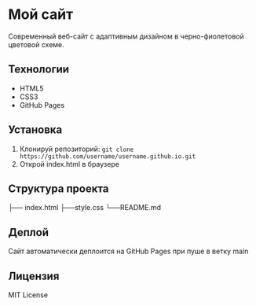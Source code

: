 # Мой сайт

Современный веб-сайт с адаптивным дизайном в черно-фиолетовой цветовой схеме.

## Технологии
- HTML5
- CSS3
- GitHub Pages

## Установка
1. Клонируй репозиторий: `git clone https://github.com/username/username.github.io.git`
2. Открой index.html в браузере

## Структура проекта
├── index.html 
├──style.css 
└──README.md


## Деплой
Сайт автоматически деплоится на GitHub Pages при пуше в ветку main

## Лицензия
MIT License
